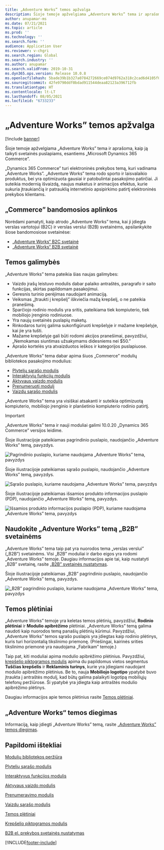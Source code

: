 ```yaml
---
title: „Adventure Works” temos apžvalga
description: Šioje temoje apžvelgiama „Adventure Works” tema ir aprašoma, kaip ją taikyti svetainės puslapiams, esantiems „Microsoft Dynamics 365 Commerce”.
author: anupamar-ms
ms.date: 07/21/2021
ms.topic: article
ms.prod: ''
ms.technology: ''
ms.search.form: ''
audience: Application User
ms.reviewer: v-chgri
ms.search.region: Global
ms.search.industry: ''
ms.author: anupamar
ms.search.validFrom: 2019-10-31
ms.dyn365.ops.version: Release 10.0.8
ms.openlocfilehash: 5bade39b1b327a0784272669ce074d9762a318c2cad6d4105f0d186c91d2593f
ms.sourcegitcommit: 42fe9790ddf0bdad911544deaa82123a396712fb
ms.translationtype: HT
ms.contentlocale: lt-LT
ms.lasthandoff: 08/05/2021
ms.locfileid: "6733233"
---
```

# <a name="adventure-works-theme-overview"></a>„Adventure Works” temos apžvalga

[!include [banner](includes/banner.md)]

Šioje temoje apžvelgiama „Adventure Works” tema ir aprašoma, kaip ją taikyti svetainės puslapiams, esantiems „Microsoft Dynamics 365 Commerce”.

„Dynamics 365 Commerce” turi elektroninės prekybos temą, kuri vadinama „Adventure Works”. „Adventure Works” tema rodo sporto ir laisvalaikio produktus, bei yra optimizuota gausiai ir patobulintai pasakojimo patirčiai. Ji suteikia modernią išvaizdą, naujus maketus ir animacijos efektus, kurie sukuria įtraukiančią ir patrauklią internetinio apsipirkimo patirtį elektroninės prekybos klientams.

## <a name="trial-environments-in-commerce"></a>„Commerce” bandomosios aplinkos

Norėdami pamatyti, kaip atrodo „Adventure Works” tema, kai ji įdiegta verslas vartotojui (B2C) ir verslas verslui (B2B) svetainėms, apsilankykite šiose bandomosiose svetainėse:

- [„Adventure Works“ B2C svetainė](https://www.adventure-works.com/)
- [„Adventure Works“ B2B svetainė](https://www.adventure-works.com/business)

## <a name="theme-capabilities"></a>Temos galimybės

„Adventure Works” tema pateikia šias naujas galimybes:

- Vaizdo įrašų leistuvo modulis dabar palaiko antraštės, paragrafo ir saito funkcijas, skirtas papildomam pasakojimui.
- Geresnis turinio perėjimas naudojant animaciją.
- Veiksmas „Įtraukti į krepšelį” iškviečia mažą krepšelį, o ne pateikia pranešimą.
- Sparčiojo rodinio modulis yra sritis, pateikiama tiek kompiuterio, tiek mobiliojo įrenginio rodiniuose.
- Yra naujų svetainės puslapių maketų. 
- Rinkodaros turinį galima sukonfigūruoti krepšelyje ir mažame krepšelyje, kai jie yra tušti.
- Mažame krepšelyje gali būti rodomi akcijos pranešimai, pavyzdžiui, „Nemokamas siuntimas užsakymams didesniems nei $50.”
- Aprašo kortelės yra atvaizduotos ieškos ir kategorijos puslapiuose.

„Adventure Works” tema dabar apima šiuos „Commerce” modulių bibliotekos pasakojimo modulius:

- [Plytelių sąrašo modulis](tile-list-module.md)
- [Interaktyvių funkcijų modulis](interactive-feature-module.md)
- [Aktyvaus vaizdo modulis](active-image-module.md)
- [Prenumeruoti modulį](subscribe-module.md)
- [Vaizdų sąrašo modulis](image-list-module.md)

„Adventure Works” tema yra visiškai atsakanti ir suteikia optimizuotą kompiuterio, mobiliojo įrenginio ir planšetinio kompiuterio rodinio patirtį.

> [!IMPORTANT]
> „Adventure Works” tema ir nauji moduliai galimi 10.0.20 „Dynamics 365 Commerce” versijos leidime.

Šioje iliustracijoje pateikiamas pagrindinio puslapio, naudojančio „Adventure Works” temą, pavyzdys.

![Pagrindinio puslapio, kuriame naudojama „Adventure Works” tema, pavyzdys](./media/aw_b2c.PNG)

Šioje iliustracijoje pateikiamas sąrašo puslapio, naudojančio „Adventure Works” temą, pavyzdys.

![Sąrašo puslapio, kuriame naudojama „Adventure Works” tema, pavyzdys](./media/Aw_list.PNG)

Šioje iliustracijoje pateikiamas išsamios produkto informacijos puslapio (PDP), naudojančio „Adventure Works” temą, pavyzdys.

![Išsamios produkto informacijos puslapio (PDP), kuriame naudojama „Adventure Works” tema, pavyzdys](./media/aw_pdp.PNG)

## <a name="use-the-adventure-works-theme-for-b2b-sites"></a>Naudokite „Adventure Works” temą „B2B” svetainėms

„Adventure Works” tema taip pat yra nuorodos tema „verslas verslui” („B2B”) svetainėms. Visi „B2B” moduliai ir darbo eigos yra rodomi „Adventure Works” temoje. Daugiau informacijos apie tai, kaip nustatyti „B2B” svetainę, rasite [„B2B” svetainės nustatymas](./b2b/set-up-b2b-site.md).

Šioje iliustracijoje pateikiamas „B2B” pagrindinio puslapio, naudojančio „Adventure Works” temą, pavyzdys.

![„B2B” pagrindinio puslapio, kuriame naudojama „Adventure Works” tema, pavyzdys](./media/aw_b2b.PNG)

## <a name="theme-extensions"></a>Temos plėtiniai

„Adventure Works” temoje yra keletas temos plėtinių, pavyzdžiui, **Rodinio plėtiniai** ir **Modulio apibrėžimo** plėtiniai. „Adventure Works” temą galima naudoti kaip nuorodos temą panašių plėtinių kūrimui. Pavyzdžiui, „Adventure Works” temos sąrašo puslapis yra įdiegtas kaip rodinio plėtinys, kuris turi horizontalią tikslinimo priemonę. (Priešingai, kairinės srities tikslinimo priemonė yra naudojama „Fabrikam” temoje.)

Taip pat, kiti moduliai apima modulio apibrėžimo plėtinius. Pavyzdžiui, [krepšelio piktogramos modulis](cart-icon-module.md) apima du papildomus vietos segmentus **Tuščias krepšelis** ir **Reklaminis turinys**, kurie yra įdiegiami naudojant modulio apibrėžimo plėtinius. Be to, nauja **Mobiliojo logotipo** ypatybė buvo įtraukta į antraštės modulį, kad būtų galima palaikyti logotipą mobiliųjų telefonų peržiūrose. Ši ypatybė yra įdiegta kaip antraštės modulio apibrėžimo plėtinys.

Daugiau informacijos apie temos plėtinius rasite [Temos plėtiniai](e-commerce-extensibility/theme-module-extensions.md).

## <a name="install-the-adventure-works-theme"></a>„Adventure Works“ temos diegimas

Informaciją, kaip įdiegti „Adventure Works” temą, rasite [„Adventure Works” temos diegimas](install-adventure-works.md).

## <a name="additional-resources"></a>Papildomi ištekliai

[Modulių bibliotekos peržiūra](starter-kit-overview.md)

[Plytelių sąrašo modulis](tile-list-module.md)

[Interaktyvus funkcijos modulis](interactive-feature-module.md)

[Aktyvaus vaizdo modulis](active-image-module.md)

[Prenumeravimo modulis](subscribe-module.md)

[Vaizdų sąrašo modulis](image-list-module.md)

[Temos plėtiniai](e-commerce-extensibility/theme-module-extensions.md)

[Krepšelio piktogramos modulis](cart-icon-module.md)

[B2B el. prekybos svetainės nustatymas](./b2b/set-up-b2b-site.md)

[!INCLUDE[footer-include](../includes/footer-banner.md)]
